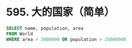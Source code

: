 # 595. 大的国家（简单）

```sql
SELECT name, population, area
FROM World
WHERE area > 3000000 OR population > 25000000
```


